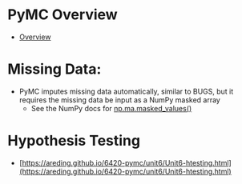 # PyMC Overview
- [Overview](./PyMC%20Overview.md)

# Missing Data:

- PyMC imputes missing data automatically, similar to BUGS, but it requires the missing data be input as a NumPy masked array
    - See the NumPy docs for [np.ma.masked_values()](https://numpy.org/doc/stable/reference/generated/numpy.ma.masked_values.html)

# Hypothesis Testing

- [https://areding.github.io/6420-pymc/unit6/Unit6-htesting.html](https://areding.github.io/6420-pymc/unit6/Unit6-htesting.html)